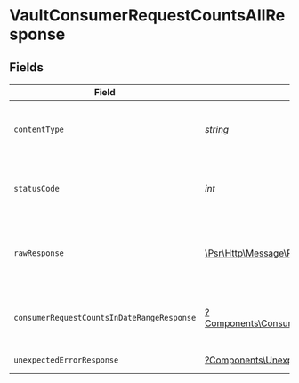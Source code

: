# VaultConsumerRequestCountsAllResponse


## Fields

| Field                                                                                                                       | Type                                                                                                                        | Required                                                                                                                    | Description                                                                                                                 |
| --------------------------------------------------------------------------------------------------------------------------- | --------------------------------------------------------------------------------------------------------------------------- | --------------------------------------------------------------------------------------------------------------------------- | --------------------------------------------------------------------------------------------------------------------------- |
| `contentType`                                                                                                               | *string*                                                                                                                    | :heavy_check_mark:                                                                                                          | HTTP response content type for this operation                                                                               |
| `statusCode`                                                                                                                | *int*                                                                                                                       | :heavy_check_mark:                                                                                                          | HTTP response status code for this operation                                                                                |
| `rawResponse`                                                                                                               | [\Psr\Http\Message\ResponseInterface](https://www.php-fig.org/psr/psr-7/#33-psrhttpmessageresponseinterface)                | :heavy_check_mark:                                                                                                          | Raw HTTP response; suitable for custom response parsing                                                                     |
| `consumerRequestCountsInDateRangeResponse`                                                                                  | [?Components\ConsumerRequestCountsInDateRangeResponse](../../Models/Components/ConsumerRequestCountsInDateRangeResponse.md) | :heavy_minus_sign:                                                                                                          | Consumers Request Counts within Date Range                                                                                  |
| `unexpectedErrorResponse`                                                                                                   | [?Components\UnexpectedErrorResponse](../../Models/Components/UnexpectedErrorResponse.md)                                   | :heavy_minus_sign:                                                                                                          | Unexpected error                                                                                                            |
